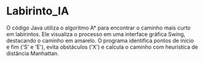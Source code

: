 # Labirinto_IA
O código Java utiliza o algoritmo A* para encontrar o caminho mais curto em labirintos. Ele visualiza o processo em uma interface gráfica Swing, destacando o caminho em amarelo. O programa identifica pontos de início e fim ('S' e 'E'), evita obstáculos ('X') e calcula o caminho com heurística de distância Manhattan.
